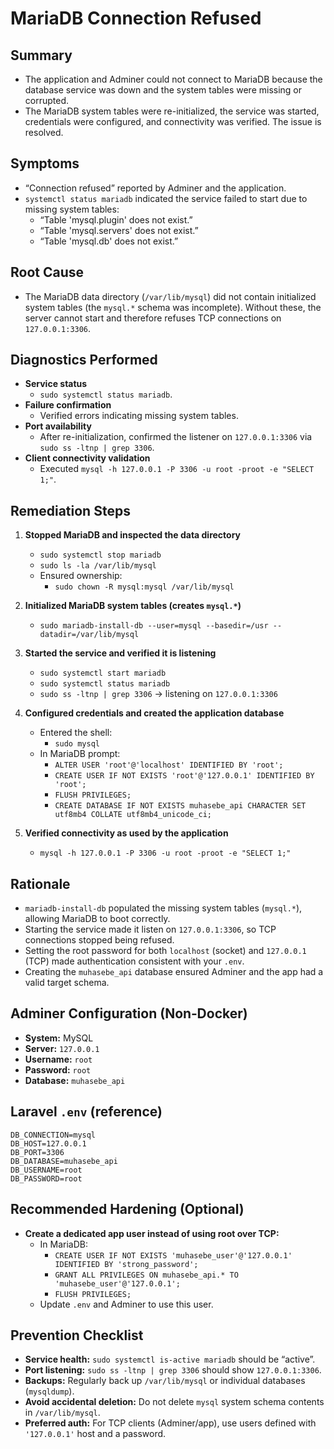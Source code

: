 # MariaDB Connection Refused

## Summary

- The application and Adminer could not connect to MariaDB because the database service was down and the system tables were missing or corrupted.
- The MariaDB system tables were re-initialized, the service was started, credentials were configured, and connectivity was verified. The issue is resolved.

## Symptoms

- “Connection refused” reported by Adminer and the application.
- `systemctl status mariadb` indicated the service failed to start due to missing system tables:
  - “Table 'mysql.plugin' does not exist.”
  - “Table 'mysql.servers' does not exist.”
  - “Table 'mysql.db' does not exist.”

## Root Cause

- The MariaDB data directory (`/var/lib/mysql`) did not contain initialized system tables (the `mysql.*` schema was incomplete). Without these, the server cannot start and therefore refuses TCP connections on `127.0.0.1:3306`.

## Diagnostics Performed

- **Service status**
  - `sudo systemctl status mariadb`.
- **Failure confirmation**
  - Verified errors indicating missing system tables.
- **Port availability**
  - After re-initialization, confirmed the listener on `127.0.0.1:3306` via `sudo ss -ltnp | grep 3306`.
- **Client connectivity validation**
  - Executed `mysql -h 127.0.0.1 -P 3306 -u root -proot -e "SELECT 1;"`.

## Remediation Steps

1. **Stopped MariaDB and inspected the data directory**

   - `sudo systemctl stop mariadb`
   - `sudo ls -la /var/lib/mysql`
   - Ensured ownership:
     - `sudo chown -R mysql:mysql /var/lib/mysql`

2. **Initialized MariaDB system tables (creates `mysql.*`)**

   - `sudo mariadb-install-db --user=mysql --basedir=/usr --datadir=/var/lib/mysql`

3. **Started the service and verified it is listening**

   - `sudo systemctl start mariadb`
   - `sudo systemctl status mariadb`
   - `sudo ss -ltnp | grep 3306` → listening on `127.0.0.1:3306`

4. **Configured credentials and created the application database**

   - Entered the shell:
     - `sudo mysql`
   - In MariaDB prompt:
     - `ALTER USER 'root'@'localhost' IDENTIFIED BY 'root';`
     - `CREATE USER IF NOT EXISTS 'root'@'127.0.0.1' IDENTIFIED BY 'root';`
     - `FLUSH PRIVILEGES;`
     - `CREATE DATABASE IF NOT EXISTS muhasebe_api CHARACTER SET utf8mb4 COLLATE utf8mb4_unicode_ci;`

5. **Verified connectivity as used by the application**
   - `mysql -h 127.0.0.1 -P 3306 -u root -proot -e "SELECT 1;"`

## Rationale

- `mariadb-install-db` populated the missing system tables (`mysql.*`), allowing MariaDB to boot correctly.
- Starting the service made it listen on `127.0.0.1:3306`, so TCP connections stopped being refused.
- Setting the root password for both `localhost` (socket) and `127.0.0.1` (TCP) made authentication consistent with your `.env`.
- Creating the `muhasebe_api` database ensured Adminer and the app had a valid target schema.

## Adminer Configuration (Non‑Docker)

- **System:** MySQL
- **Server:** `127.0.0.1`
- **Username:** `root`
- **Password:** `root`
- **Database:** `muhasebe_api`

## Laravel `.env` (reference)

```env
DB_CONNECTION=mysql
DB_HOST=127.0.0.1
DB_PORT=3306
DB_DATABASE=muhasebe_api
DB_USERNAME=root
DB_PASSWORD=root
```

## Recommended Hardening (Optional)

- **Create a dedicated app user instead of using root over TCP:**
  - In MariaDB:
    - `CREATE USER IF NOT EXISTS 'muhasebe_user'@'127.0.0.1' IDENTIFIED BY 'strong_password';`
    - `GRANT ALL PRIVILEGES ON muhasebe_api.* TO 'muhasebe_user'@'127.0.0.1';`
    - `FLUSH PRIVILEGES;`
  - Update `.env` and Adminer to use this user.

## Prevention Checklist

- **Service health:** `sudo systemctl is-active mariadb` should be “active”.
- **Port listening:** `sudo ss -ltnp | grep 3306` should show `127.0.0.1:3306`.
- **Backups:** Regularly back up `/var/lib/mysql` or individual databases (`mysqldump`).
- **Avoid accidental deletion:** Do not delete `mysql` system schema contents in `/var/lib/mysql`.
- **Preferred auth:** For TCP clients (Adminer/app), use users defined with `'127.0.0.1'` host and a password.
